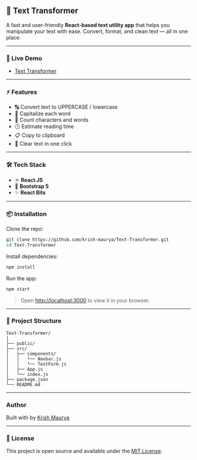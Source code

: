 ## 📝 Text Transformer

A fast and user-friendly **React-based text utility app** that helps you manipulate your text with ease. Convert, format, and clean text — all in one place.

---

### 🔗 Live Demo

* [Text Transformer](https://text-transformer.onrender.com/)

---

### ⚡ Features

* 🔠 Convert text to UPPERCASE / lowercase
* 🧠 Capitalize each word
* 📏 Count characters and words
* 🕓 Estimate reading time
* 📋 Copy to clipboard
* 🧹 Clear text in one click

---

### 🛠️ Tech Stack

* ⚛️ **React JS**
* 💅 **Bootstrap 5**
* ✨ **React Bits**

---

### 📦 Installation

Clone the repo:

```bash
git clone https://github.com/krish-maurya/Text-Transformer.git
cd Text-Transformer
```

Install dependencies:

```bash
npm install
```

Run the app:

```bash
npm start
```

> Open [http://localhost:3000](http://localhost:3000) to view it in your browser.

---

### 📁 Project Structure

```
Text-Transformer/
│
├── public/
├── src/
│   ├── components/
│   │   └── Navbar.js
│   │   └── TextForm.js
│   ├── App.js
│   └── index.js
├── package.json
└── README.md
```

---

### Author

Built with by [Krish Maurya](https://github.com/krish-maurya)

---

### 📄 License

This project is open source and available under the [MIT License](LICENSE).

